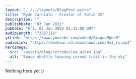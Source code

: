 ```yaml
---
layout: "../../layouts/BlogPost.astro"
title: "Ryan Carniato - Creator of Solid JS"
description: ""
publishDate: "03 Jun 2022"
pubDate: "Fri, 03 Jun 2022 01:15:00 GMT"
audioLength: "73767118"
ytLink: "https://www.youtube.com/embed/O4sgwuMQns0"
audioLink: "https://devhour.s3.amazonaws.com/dv3_rc.mp3"
heroImage:
  src: "/assets/blog/introducing-astro.jpg"
  alt: "Space shuttle leaving curved trail in the sky"
---
```


Nothing here yet :)